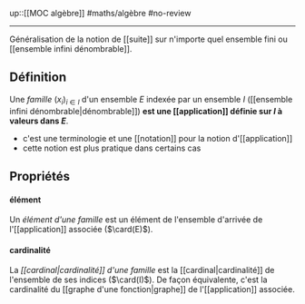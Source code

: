 up::[[MOC algèbre]]
#maths/algèbre #no-review 

----

Généralisation de la notion de [[suite]] sur n'importe quel ensemble fini ou [[ensemble infini dénombrable]].

## Définition

Une _famille_ $(x_i)_{i\in I}$ d'un ensemble $E$ indexée par un ensemble $I$ ([[ensemble infini dénombrable|dénombrable]]) **est une [[application]] définie sur $I$ à valeurs dans $E$**. 
 - c'est une terminologie et une [[notation]] pour la notion d'[[application]]
 - cette notion est plus pratique dans certains cas


## Propriétés

#### élément
Un _élément d'une famille_ est un élément de l'ensemble d'arrivée de l'[[application]] associée ($\card(E)$).

#### cardinalité
La _[[cardinal|cardinalité]] d'une famille_ est la [[cardinal|cardinalité]] de l'ensemble de ses indices ($\card(I)$).
De façon équivalente, c'est la cardinalité du [[graphe d'une fonction|graphe]] de l'[[application]] associée.



